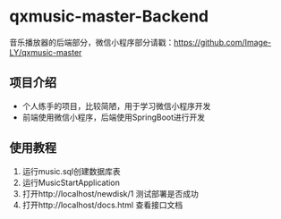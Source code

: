 # qxmusic-master-Backend
音乐播放器的后端部分，微信小程序部分请戳：https://github.com/Image-LY/qxmusic-master

## 项目介绍
- 个人练手的项目，比较简陋，用于学习微信小程序开发
- 前端使用微信小程序，后端使用SpringBoot进行开发

## 使用教程
1. 运行music.sql创建数据库表
2. 运行MusicStartApplication
3. 打开http://localhost/newdisk/1 测试部署是否成功
4. 打开http://localhost/docs.html 查看接口文档
